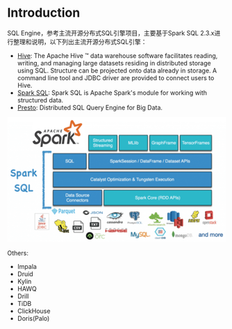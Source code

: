 # Introduction

SQL Engine，参考主流开源分布式SQL引擎项目，主要基于Spark SQL 2.3.x进行整理和说明，以下列出主流开源分布式SQL引擎：

* [Hive](https://cwiki.apache.org/confluence/display/Hive): The Apache Hive ™ data warehouse software facilitates reading, writing, and managing large datasets residing in distributed storage using SQL. Structure can be projected onto data already in storage. A command line tool and JDBC driver are provided to connect users to Hive.
* [Spark SQL](https://spark.apache.org/sql/): Spark SQL is Apache Spark's module for working with structured data.
* [Presto](https://prestodb.io/docs/current/): Distributed SQL Query Engine for Big Data.

![Spark SQL](.gitbook/assets/sparksql.png)

Others:

* Impala
* Druid
* Kylin
* HAWQ
* Drill
* TiDB
* ClickHouse
* Doris(Palo)

